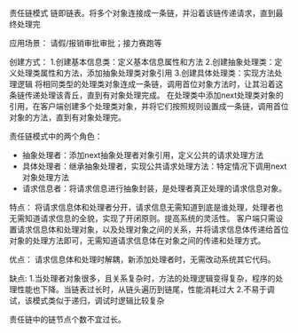 责任链模式
链即链表。将多个对象连接成一条链，并沿着该链传递请求，直到最终处理完


应用场景：
请假/报销审批审批；接力赛跑等

创建方式：
1.创建基本信息类：定义基本信息属性和方法
2.创建抽象处理类：定义处理类属性和方法，添加抽象处理类对象引用
3.创建具体处理类：实现方法处理逻辑
将相同类型的处理类对象连成一条链，调用首位对象方法时，让其沿着这条链传递处理该青丘，直到有对象处理完成。
在处理类中添加next处理类对象的引用，在客户端创建多个处理类对象，并将它们按照规则设置成一条链，调用首位对象的方法，直到有对象处理完。

责任链模式中的两个角色：
* 抽象处理者：添加next抽象处理者对象引用，定义公共的请求处理方法
* 具体处理者：继承抽象处理者，实现公共请求处理方法：特定情况下调用next对象处理方法
* 请求信息者：将请求信息进行抽象封装，是处理者真正处理的请求信息对象。

特点：
将请求信息体和处理者分开，请求信息无需知道到底是谁处理，处理者也无需知道请求信息的全貌，实现了开闭原则。提高系统的灵活性。
客户端只需设置请求信息体和处理对象，以及处理对象之间的关系，并将请求信息体传递给首位对象的处理方法即可，无需知道请求信息体在对象之间的传递和处理方式。

优点：
请求信息体和处理时解耦，新添加处理者时，无需改动系统其它代码。

缺点:
1.当处理者对象很多，且关系复杂时，方法的处理逻辑变得复杂，程序的处理性能也下降。当链表过长时，从链头遍历到链尾，性能消耗过大
2.不易于调试，该模式类似于递归，调试时逻辑比较复杂

责任链中的链节点个数不宜过长。






